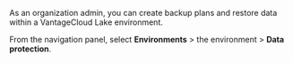 As an organization admin, you can create backup plans and restore data within a VantageCloud Lake environment.

From the navigation panel, select **Environments** > the environment > **Data protection**.

